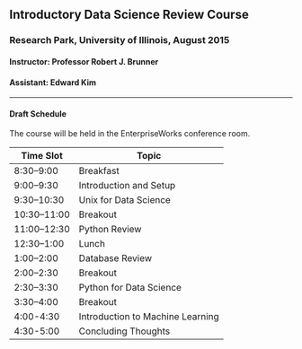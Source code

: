## Introductory Data Science Review Course
### Research Park, University of Illinois, August 2015
#### Instructor: Professor Robert J. Brunner
#### Assistant:  Edward Kim
-----

#### Draft Schedule

The course will be held in the EnterpriseWorks conference room.

| Time Slot | Topic |
|---|---|
| 8:30–9:00 |Breakfast  |
| 9:00–9:30 | Introduction and Setup  |
|9:30–10:30 |Unix for Data Science  |
|10:30–11:00 |Breakout  |
|11:00–12:30 |Python Review | 
|12:30–1:00 |Lunch  |
|1:00–2:00 |Database Review  |
|2:00–2:30 |Breakout  |
|2:30–3:30 |Python for Data Science  |
|3:30–4:00 |Breakout  |
|4:00-4:30 |Introduction to Machine Learning  |
|4:30-5:00 |Concluding Thoughts|
